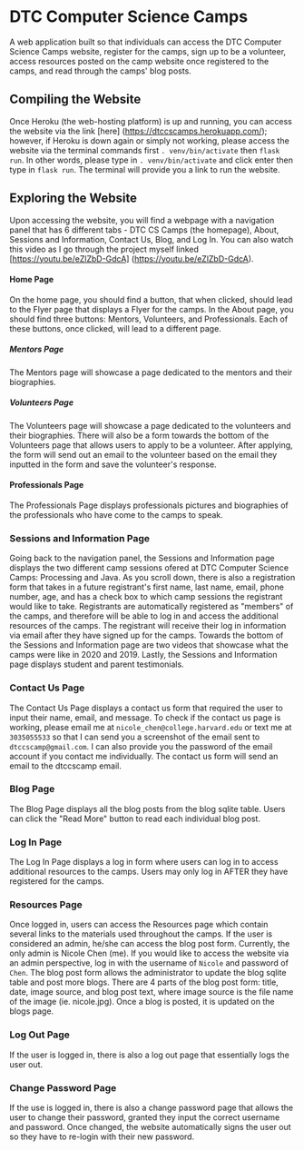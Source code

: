 # DTC Computer Science Camps 

A web application built so that individuals can access the DTC Computer Science Camps website, register for the camps, sign up to be a volunteer, access resources posted on the camp website once registered to the camps, and read through the camps' blog posts. 

## Compiling the Website 

Once Heroku (the web-hosting platform) is up and running, you can access the website via the link [here] (https://dtccscamps.herokuapp.com/); however, if Heroku is down again or simply not working, please access the website via the terminal commands first `. venv/bin/activate` then `flask run`. In other words, please type in `. venv/bin/activate` and click enter then type in `flask run`. The terminal will provide you a link to run the website. 


## Exploring the Website
Upon accessing the website, you will find a webpage with a navigation panel that has 6 different tabs - DTC CS Camps (the homepage), About, Sessions and Information, Contact Us, Blog, and Log In. You can also watch this video as I go through the project myself linked [https://youtu.be/eZlZbD-GdcA] (https://youtu.be/eZlZbD-GdcA).

#### Home Page 
On the home page, you should find a button, that when clicked, should lead to the Flyer page that displays a Flyer for the camps. In the About page, you should find three buttons: Mentors, Volunteers, and Professionals. Each of these buttons, once clicked, will lead to a different page. 

##### Mentors Page
The Mentors page will showcase a page dedicated to the mentors and their biographies. 

##### Volunteers Page 

The Volunteers page will showcase a page dedicated to the volunteers and their biographies. There will also be a form towards the bottom of the Volunteers page that allows users to apply to be a volunteer. After applying, the form will send out an email to the volunteer based on the email they inputted in the form and save the volunteer's response. 

#### Professionals Page 
The Professionals Page displays professionals pictures and biographies of the professionals who have come to the camps to speak. 

### Sessions and Information Page 

Going back to the navigation panel, the Sessions and Information page displays the two different camp sessions ofered at DTC Computer Science Camps: Processing and Java. As you scroll down, there is also a registration form that takes in a future registrant's first name, last name, email, phone number, age, and has a check box to which camp sessions the registrant would like to take. Registrants are automatically registered as "members" of the camps, and therefore will be able to log in and access the additional resources of the camps. The registrant will receive their log in information via email after they have signed up for the camps. Towards the bottom of the Sessions and Information page are two videos that showcase what the camps were like in 2020 and 2019. Lastly, the Sessions and Information page displays student and parent testimonials. 

### Contact Us Page 

The Contact Us Page displays a contact us form that required the user to input their name, email, and message. To check if the contact us page is working, please email me at `nicole_chen@college.harvard.edu` or text me at `3035055533` so that I can send you a screenshot of the email sent to `dtccscamp@gmail.com`. I can also provide you the password of the email account if you contact me individually. The contact us form will send an email to the dtccscamp email.

### Blog Page

The Blog Page displays all the blog posts from the blog sqlite table. Users can click the "Read More" button to read each individual blog post. 

### Log In Page

The Log In Page displays a log in form where users can log in to access additional resources to the camps. Users may only log in AFTER they have registered for the camps. 

### Resources Page

Once logged in, users can access the Resources page which contain several links to the materials used throughout the camps. If the user is considered an admin, he/she can access the blog post form. Currently, the only admin is Nicole Chen (me). If you would like to access the website via an admin perspective, log in with the username of `Nicole` and password of `Chen`. The blog post form allows the administrator to update the blog sqlite table and post more blogs. There are 4 parts of the blog post form: title, date, image source, and blog post text, where image source is the file name of the image (ie. nicole.jpg). Once a blog is posted, it is updated on the blogs page. 

### Log Out Page

If the user is logged in, there is also a log out page that essentially logs the user out. 

### Change Password Page

If the use is logged in, there is also a change password page that allows the user to change their password, granted they input the correct username and password. Once changed, the website automatically signs the user out so they have to re-login with their new password. 

